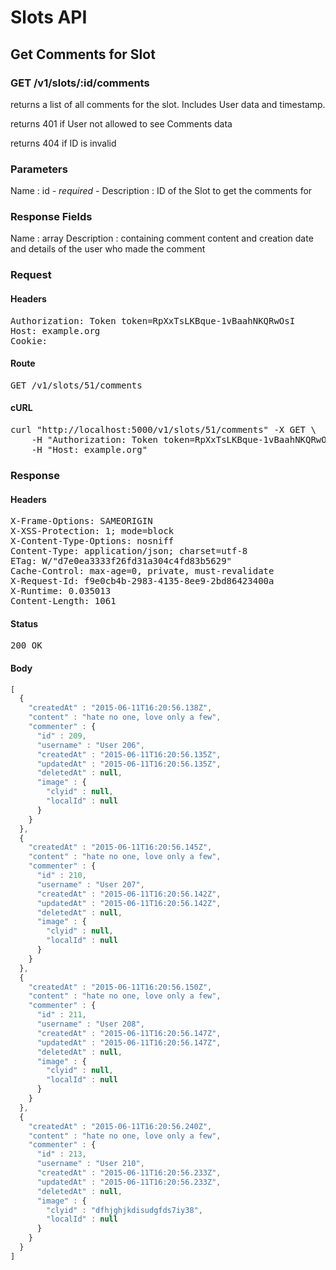 # Slots API

## Get Comments for Slot

### GET /v1/slots/:id/comments

returns a list of all comments for the slot. Includes User data and timestamp.

returns 401 if User not allowed to see Comments data

returns 404 if ID is invalid

### Parameters

Name : id *- required -*
Description : ID of the Slot to get the comments for


### Response Fields

Name : array
Description : containing comment content and creation date and details of the user who made the comment

### Request

#### Headers

<pre>Authorization: Token token=RpXxTsLKBque-1vBaahNKQRwOsI
Host: example.org
Cookie: </pre>

#### Route

<pre>GET /v1/slots/51/comments</pre>

#### cURL

<pre class="request">curl &quot;http://localhost:5000/v1/slots/51/comments&quot; -X GET \
	-H &quot;Authorization: Token token=RpXxTsLKBque-1vBaahNKQRwOsI&quot; \
	-H &quot;Host: example.org&quot;</pre>

### Response

#### Headers

<pre>X-Frame-Options: SAMEORIGIN
X-XSS-Protection: 1; mode=block
X-Content-Type-Options: nosniff
Content-Type: application/json; charset=utf-8
ETag: W/&quot;d7e0ea3333f26fd31a304c4fd83b5629&quot;
Cache-Control: max-age=0, private, must-revalidate
X-Request-Id: f9e0cb4b-2983-4135-8ee9-2bd86423400a
X-Runtime: 0.035013
Content-Length: 1061</pre>

#### Status

<pre>200 OK</pre>

#### Body

```javascript
[
  {
    "createdAt" : "2015-06-11T16:20:56.138Z",
    "content" : "hate no one, love only a few",
    "commenter" : {
      "id" : 209,
      "username" : "User 206",
      "createdAt" : "2015-06-11T16:20:56.135Z",
      "updatedAt" : "2015-06-11T16:20:56.135Z",
      "deletedAt" : null,
      "image" : {
        "clyid" : null,
        "localId" : null
      }
    }
  },
  {
    "createdAt" : "2015-06-11T16:20:56.145Z",
    "content" : "hate no one, love only a few",
    "commenter" : {
      "id" : 210,
      "username" : "User 207",
      "createdAt" : "2015-06-11T16:20:56.142Z",
      "updatedAt" : "2015-06-11T16:20:56.142Z",
      "deletedAt" : null,
      "image" : {
        "clyid" : null,
        "localId" : null
      }
    }
  },
  {
    "createdAt" : "2015-06-11T16:20:56.150Z",
    "content" : "hate no one, love only a few",
    "commenter" : {
      "id" : 211,
      "username" : "User 208",
      "createdAt" : "2015-06-11T16:20:56.147Z",
      "updatedAt" : "2015-06-11T16:20:56.147Z",
      "deletedAt" : null,
      "image" : {
        "clyid" : null,
        "localId" : null
      }
    }
  },
  {
    "createdAt" : "2015-06-11T16:20:56.240Z",
    "content" : "hate no one, love only a few",
    "commenter" : {
      "id" : 213,
      "username" : "User 210",
      "createdAt" : "2015-06-11T16:20:56.233Z",
      "updatedAt" : "2015-06-11T16:20:56.233Z",
      "deletedAt" : null,
      "image" : {
        "clyid" : "dfhjghjkdisudgfds7iy38",
        "localId" : null
      }
    }
  }
]
```
